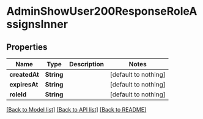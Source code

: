 # AdminShowUser200ResponseRoleAssignsInner


## Properties
Name | Type | Description | Notes
------------ | ------------- | ------------- | -------------
**createdAt** | **String** |  | [default to nothing]
**expiresAt** | **String** |  | [default to nothing]
**roleId** | **String** |  | [default to nothing]


[[Back to Model list]](../README.md#models) [[Back to API list]](../README.md#api-endpoints) [[Back to README]](../README.md)


